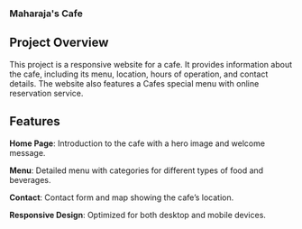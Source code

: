 ### Maharaja's Cafe
## Project Overview
This project is a responsive website for a cafe. It provides information about the cafe, including its menu, location, hours of operation, and contact details. The website also features a Cafes special menu with online reservation service.

## Features
**Home Page**: Introduction to the cafe with a hero image and welcome message.

**Menu**: Detailed menu with categories for different types of food and beverages.

**Contact**: Contact form and map showing the cafe’s location.

**Responsive Design**: Optimized for both desktop and mobile devices.